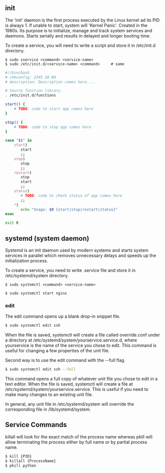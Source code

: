 ## init

The 'init' daemon is the first process executed by the Linux kernel ad its PID is always 1. If unable to start, system will 'Kernel Panic'. Created in the 1980s. Its purpose is to initialize, manage and track system services and daemons. Starts serially and results in delayed and longer booting time.

To create a service, you will need to write a script and store it in /etc/init.d directory.

```console
$ sudo sservice <command> <service-name>
$ sudo /etc/init.d/<service-name> <command>     # same
```

```sh
#!/bin/bash
# chkconfig: 2345 20 80
# description: Description comes here....

# Source function library.
. /etc/init.d/functions

start() {
    # TODO: code to start app comes here
}

stop() {
    # TODO: code to stop app comes here
}

case "$1" in
    start)
       start
       ;;
    stop)
       stop
       ;;
    restart)
       stop
       start
       ;;
    status)
       # TODO: code to check status of app comes here
       ;;
    *)
       echo "Usage: $0 {start|stop|restart|status}"
esac

exit 0
```

## systemd (system daemon)

Systemd is an init daemon used by modern systems and starts system services in parallel which removes unnecessary delays and speeds up the initialization process.

To create a service, you need to write .service file and store it in /etc/systemd/system directory.

```console
$ sudo systemctl <command> <service-name>

$ sudo systemctl start nginx
```

### edit

The edit command opens up a blank drop-in snippet file.

```sh
$ sudo systemctl edit ssh
```

When the file is saved, systemctl will create a file called override.conf under a directory at /etc/systemd/system/yourservice.service.d, where yourservice is the name of the service you chose to edit. This command is useful for changing a few properties of the unit file.

Second way is to use the edit command with the --full flag.

```sh
$ sudo systemctl edit ssh --full
```

This command opens a full copy of whatever unit file you chose to edit in a text editor. When the file is saved, systemctl will create a file at /etc/systemd/system/yourservice.service. This is useful if you need to make many changes to an existing unit file.

In general, any unit file in /etc/systemd/system will override the corresponding file in /lib/systemd/system.

## Service Commands

killall will look for the exact match of the process name whereas pkill will allow terminating the process either by full name or by partial process name.

```sh
$ kill {PID}
$ killall {ProcessName}
$ pkill python
```
